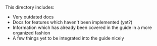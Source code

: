 This directory includes:

- Very outdated docs
- Docs for features which haven't been implemented (yet?)
- Information which has already been covered in the guide in a more organized fashion
- A few things yet to be integrated into the guide nicely